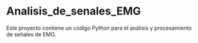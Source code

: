 # Analisis_de_senales_EMG
Este proyecto contiene un código Python para el análisis y procesamiento de señales de EMG.
